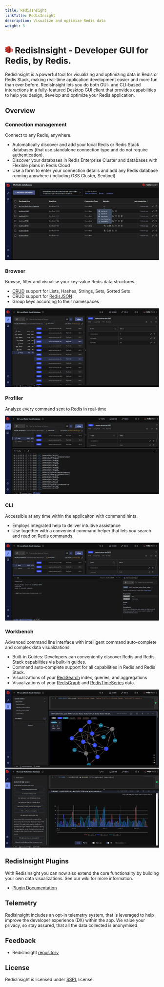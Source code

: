 ```yaml
---
title: RedisInsight
linkTitle: RedisInsight
description: Visualize and optimize Redis data
weight: 3
---
```


# <img src="images/ico-redisinsight.svg" alt="logo" width="25"/>  RedisInsight - Developer GUI for Redis, by Redis. 

RedisInsight is a powerful tool for visualizing and optimizing data in Redis or Redis Stack, making real-time application development easier and more fun than ever before. RedisInsight lets you do both GUI- and CLI-based interactions in a fully-featured Desktop GUI client that provides capabilities to help you design, develop and optimize your Redis application. 

## Overview

### Connection management

Connect to any Redis, anywhere.
* Automatically discover and add your local Redis or Redis Stack databases (that use standalone connection type and do not require authentication).
* Discover your databases in Redis Enterprise Cluster and databases with Flexible plans in Redis Cloud
* Use a form to enter your connection details and add any Redis database running anywhere (including OSS Cluster, Sentinel)

<img src="images/Databases.png">

### Browser

Browse, filter and visualise your key-value Redis data structures.
* [CRUD](https://en.wikipedia.org/wiki/Create,_read,_update_and_delete) support for Lists, Hashes, Strings, Sets, Sorted Sets 
* CRUD support for [RedisJSON](https://oss.redis.com/redisjson/)
* Group keys according to their namespaces

<img src="images/Browser.png">

### Profiler

Analyze every command sent to Redis in real-time

<img src="images/Profiler.png">

### CLI

Accessible at any time within the applicaiton with command hints.
* Employs integrated help to deliver intuitive assistance
* Use together with a convenient command helper that lets you search and read on Redis commands.

<img src="images/CLI.png">

### Workbench

Advanced command line interface with intelligent command auto-complete and complex data visualizations.
* Built-in Guides: Developers can conveniently discover Redis and Redis Stack capabilities via built-in guides.
* Command auto-complete support for all capabilities in Redis and Redis Stack.
* Visualizations of your [RediSearch](https://oss.redis.com/redisearch/) index, queries, and aggregations
* Visualizations of your [RedisGraph](https://oss.redis.com/redisgraph/) and [RedisTimeSeries](https://oss.redis.com/redistimeseries/) data.

<img src="images/Workbench_Graph.png">

<img src="images/Workbench_TimeSeries.png">


## RedisInsight Plugins

With RedisInsight you can now also extend the core functionality by building your own data visualizations. See our wiki for more information.

* [Plugin Documentation](https://github.com/RedisInsight/RedisInsight/wiki/Plugin-Documentation)

## Telemetry

RedisInsight includes an opt-in telemetry system, that is leveraged to help improve the developer experience (DX) within the app. We value your privacy, so stay assured, that all the data collected is anonymised.

## Feedback

* RedisInsight [repository](https://github.com/RedisInsight/RedisInsight)

## License 

RedisInsight is licensed under [SSPL](/LICENSE) license.
